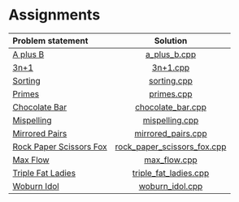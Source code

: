 # Assignments

|      Problem statement      |            Solution             |
|:----------------------------|:-------------------------------:|
| [A plus B][]                | [a_plus_b.cpp][]                |
| [3n+1][]                    | [3n+1.cpp][]                    |
| [Sorting][]                 | [sorting.cpp][]                 |
| [Primes][]                  | [primes.cpp][]                  |
| [Chocolate Bar][]           | [chocolate_bar.cpp][]           |
| [Mispelling][]              | [mispelling.cpp][]              |
| [Mirrored Pairs][]          | [mirrored_pairs.cpp][]          |
| [Rock Paper Scissors Fox][] | [rock_paper_scissors_fox.cpp][] |
| [Max Flow][]                | [max_flow.cpp][]                |
| [Triple Fat Ladies][]       | [triple_fat_ladies.cpp][]       |
| [Woburn Idol][]             | [woburn_idol.cpp][]             |

[A plus B]:                http://wcipeg.com/problems/desc/aplusb
[3n+1]:                    http://wcipeg.com/problems/desc/3nplus1
[Sorting]:                 http://wcipeg.com/problems/desc/a4b1
[Primes]:                  http://wcipeg.com/problems/desc/primes1
[Chocolate Bar]:           http://wcipeg.com/problems/desc/chocolate
[Mispelling]:              http://wcipeg.com/problems/desc/a1
[Mirrored Pairs]:          http://wcipeg.com/problems/desc/a2
[Rock Paper Scissors Fox]: http://wcipeg.com/problems/desc/acmtryouts1a
[Max Flow]:                http://wcipeg.com/problems/desc/acmtryouts0a
[Triple Fat Ladies]:       http://wcipeg.com/problems/desc/a3
[Woburn Idol]:             http://wcipeg.com/problems/desc/q2

[a_plus_b.cpp]:                a_plus_b.cpp
[3n+1.cpp]:                    3n+1.cpp
[sorting.cpp]:                 sorting.cpp
[primes.cpp]:                  primes.cpp
[chocolate_bar.cpp]:           chocolate_bar.cpp
[mispelling.cpp]:              mispelling.cpp
[mirrored_pairs.cpp]:          mirrored_pairs.cpp
[rock_paper_scissors_fox.cpp]: rock_paper_scissors_fox.cpp
[max_flow.cpp]:                max_flow.cpp
[triple_fat_ladies.cpp]:       triple_fat_ladies.cpp
[woburn_idol.cpp]:             woburn_idol.cpp
